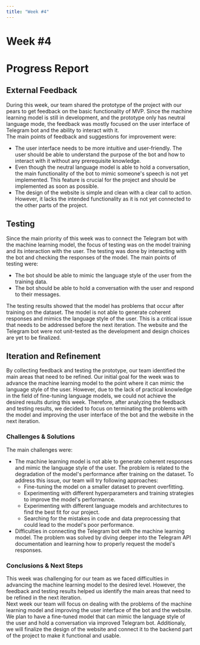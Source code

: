 ```yaml
---
title: "Week #4"
---
```


# **Week #4**

# **Progress Report**

## **External Feedback**
During this week, our team shared the prototype of the project with our pears to get feedback on the basic functionality of MVP. Since the machine learning model is still in development, and the prototype only has neutral language mode, the feedback was mostly focused on the user interface of Telegram bot and the ability to interact with it.\
The main points of feedback and suggestions for improvement were:
- The user interface needs to be more intuitive and user-friendly. The user should be able to understand the purpose of the bot and how to interact with it without any prerequisite knowledge.
- Even though the neutral language model is able to hold a conversation, the main functionality of the bot to mimic someone's speech is not yet implemented. This feature is crucial for the project and should be implemented as soon as possible.
- The design of the website is simple and clean with a clear call to action. However, it lacks the intended functionality as it is not yet connected to the other parts of the project.

## **Testing**
Since the main priority of this week was to connect the Telegram bot with the machine learning model, the focus of testing was on the model training and its interaction with the user. The testing was done by interacting with the bot and checking the responses of the model. The main points of testing were:
- The bot should be able to mimic the language style of the user from the training data.
- The bot should be able to hold a conversation with the user and respond to their messages.
  
The testing results showed that the model has problems that occur after training on the dataset. The model is not able to generate coherent responses and mimics the language style of the user. This is a critical issue that needs to be addressed before the next iteration.
The website and the Telegram bot were not unit-tested as the development and design choices are yet to be finalized.

## **Iteration and Refinement**
By collecting feedback and testing the prototype, our team identified the main areas that need to be refined. Our initial goal for the week was to advance the machine learning model to the point where it can mimic the language style of the user. However, due to the lack of practical knowledge in the field of fine-tuning language models, we could not achieve the desired results during this week. Therefore, after analyzing the feedback and testing results, we decided to focus on terminating the problems with the model and improving the user interface of the bot and the website in the next iteration.

### **Challenges & Solutions**
The main challenges were:
- The machine learning model is not able to generate coherent responses and mimic the language style of the user. The problem is related to the degradation of the model's performance after training on the dataset. To address this issue, our team will try following approaches:
  - Fine-tuning the model on a smaller dataset to prevent overfitting.
  - Experimenting with different hyperparameters and training strategies to improve the model's performance.
  - Experimenting with different language models and architectures to find the best fit for our project.
  - Searching for the mistakes in code and data preprocessing that could lead to the model's poor performance.
- Difficulties in connecting the Telegram bot with the machine learning model. The problem was solved by diving deeper into the Telegram API documentation and learning how to properly request the model's responses.
### **Conclusions & Next Steps**
This week was challenging for our team as we faced difficulties in advancing the machine learning model to the desired level. However, the feedback and testing results helped us identify the main areas that need to be refined in the next iteration.\
Next week our team will focus on dealing with the problems of the machine learning model and improving the user interface of the bot and the website. We plan to have a fine-tuned model that can mimic the language style of the user and hold a conversation via improved Telegram bot. Additionaly, we will finalize the design of the website and connect it to the backend part of the project to make it functional and usable.
